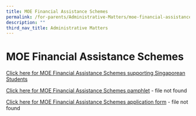 ```yaml
---
title: MOE Financial Assistance Schemes
permalink: /for-parents/Administrative-Matters/moe-financial-assistance-schemes
description: ""
third_nav_title: Administrative Matters
---
```

# **MOE Financial Assistance Schemes**

  
[Click here for MOE Financial Assistance Schemes supporting Singaporean Students](https://beta.moe.gov.sg/fees-assistance-awards-scholarships/financial-assistance/)  
  
[Click here for MOE Financial Assistance Schemes pamphlet](https://cedarpri-moe-edu-sg-admin.cwp.sg/qql/slot/u536/Parents/Administrative%20matters%20form/MOE_FAS_Pamphlet_2019.pdf)  - file not found
  
[Click here for MOE Financial Assistance Schemes application form](https://cedarpri-moe-edu-sg-admin.cwp.sg/qql/slot/u536/Parents/Administrative%20matters%20form/MOE%20FAS%20application%20form%20for%202019.pdf) - file not found
